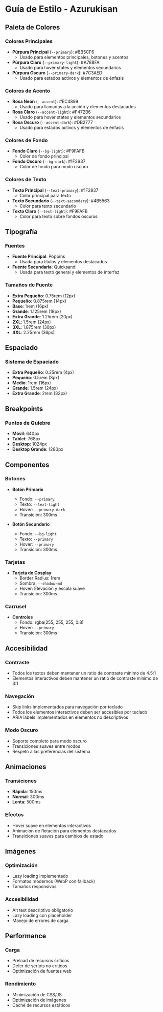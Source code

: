 # Guía de Estilo - Azurukisan

## Paleta de Colores

### Colores Principales
- **Púrpura Principal** (`--primary`): #8B5CF6
  - Usado para elementos principales, botones y acentos
- **Púrpura Claro** (`--primary-light`): #A78BFA
  - Usado para hover states y elementos secundarios
- **Púrpura Oscuro** (`--primary-dark`): #7C3AED
  - Usado para estados activos y elementos de énfasis

### Colores de Acento
- **Rosa Neón** (`--accent`): #EC4899
  - Usado para llamadas a la acción y elementos destacados
- **Rosa Claro** (`--accent-light`): #F472B6
  - Usado para hover states y elementos secundarios
- **Rosa Oscuro** (`--accent-dark`): #DB2777
  - Usado para estados activos y elementos de énfasis

### Colores de Fondo
- **Fondo Claro** (`--bg-light`): #F9FAFB
  - Color de fondo principal
- **Fondo Oscuro** (`--bg-dark`): #1F2937
  - Color de fondo para modo oscuro

### Colores de Texto
- **Texto Principal** (`--text-primary`): #1F2937
  - Color principal para texto
- **Texto Secundario** (`--text-secondary`): #4B5563
  - Color para texto secundario
- **Texto Claro** (`--text-light`): #F9FAFB
  - Color para texto sobre fondos oscuros

## Tipografía

### Fuentes
- **Fuente Principal**: Poppins
  - Usada para títulos y elementos destacados
- **Fuente Secundaria**: Quicksand
  - Usada para texto general y elementos de interfaz

### Tamaños de Fuente
- **Extra Pequeño**: 0.75rem (12px)
- **Pequeño**: 0.875rem (14px)
- **Base**: 1rem (16px)
- **Grande**: 1.125rem (18px)
- **Extra Grande**: 1.25rem (20px)
- **2XL**: 1.5rem (24px)
- **3XL**: 1.875rem (30px)
- **4XL**: 2.25rem (36px)

## Espaciado

### Sistema de Espaciado
- **Extra Pequeño**: 0.25rem (4px)
- **Pequeño**: 0.5rem (8px)
- **Medio**: 1rem (16px)
- **Grande**: 1.5rem (24px)
- **Extra Grande**: 2rem (32px)

## Breakpoints

### Puntos de Quiebre
- **Móvil**: 640px
- **Tablet**: 768px
- **Desktop**: 1024px
- **Desktop Grande**: 1280px

## Componentes

### Botones
- **Botón Primario**
  - Fondo: `--primary`
  - Texto: `--text-light`
  - Hover: `--primary-dark`
  - Transición: 300ms

- **Botón Secundario**
  - Fondo: `--bg-light`
  - Texto: `--primary`
  - Hover: `--primary`
  - Transición: 300ms

### Tarjetas
- **Tarjeta de Cosplay**
  - Border Radius: 1rem
  - Sombra: `--shadow-md`
  - Hover: Elevación y escala suave
  - Transición: 300ms

### Carrusel
- **Controles**
  - Fondo: rgba(255, 255, 255, 0.8)
  - Hover: `--primary`
  - Transición: 300ms

## Accesibilidad

### Contraste
- Todos los textos deben mantener un ratio de contraste mínimo de 4.5:1
- Elementos interactivos deben mantener un ratio de contraste mínimo de 3:1

### Navegación
- Skip links implementados para navegación por teclado
- Todos los elementos interactivos deben ser accesibles por teclado
- ARIA labels implementados en elementos no descriptivos

### Modo Oscuro
- Soporte completo para modo oscuro
- Transiciones suaves entre modos
- Respeto a las preferencias del sistema

## Animaciones

### Transiciones
- **Rápida**: 150ms
- **Normal**: 300ms
- **Lenta**: 500ms

### Efectos
- Hover suave en elementos interactivos
- Animación de flotación para elementos destacados
- Transiciones suaves para cambios de estado

## Imágenes

### Optimización
- Lazy loading implementado
- Formatos modernos (WebP con fallback)
- Tamaños responsivos

### Accesibilidad
- Alt text descriptivo obligatorio
- Lazy loading con placeholder
- Manejo de errores de carga

## Performance

### Carga
- Preload de recursos críticos
- Defer de scripts no críticos
- Optimización de fuentes web

### Rendimiento
- Minimización de CSS/JS
- Optimización de imágenes
- Caché de recursos estáticos 